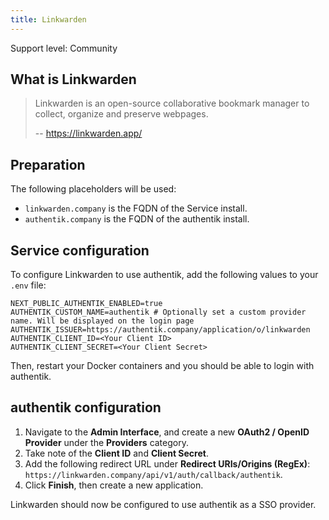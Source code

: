 ```yaml
---
title: Linkwarden
---
```


<span class="badge badge--secondary">Support level: Community</span>

## What is Linkwarden

> Linkwarden is an open-source collaborative bookmark manager to collect, organize and preserve webpages.
>
> -- https://linkwarden.app/

## Preparation

The following placeholders will be used:

-   `linkwarden.company` is the FQDN of the Service install.
-   `authentik.company` is the FQDN of the authentik install.

## Service configuration

To configure Linkwarden to use authentik, add the following values to your `.env` file:

```
NEXT_PUBLIC_AUTHENTIK_ENABLED=true
AUTHENTIK_CUSTOM_NAME=authentik # Optionally set a custom provider name. Will be displayed on the login page
AUTHENTIK_ISSUER=https://authentik.company/application/o/linkwarden
AUTHENTIK_CLIENT_ID=<Your Client ID>
AUTHENTIK_CLIENT_SECRET=<Your Client Secret>
```

Then, restart your Docker containers and you should be able to login with authentik.

## authentik configuration

1. Navigate to the **Admin Interface**, and create a new **OAuth2 / OpenID Provider** under the **Providers** category.
2. Take note of the **Client ID** and **Client Secret**.
3. Add the following redirect URL under **Redirect URIs/Origins (RegEx)**: `https://linkwarden.company/api/v1/auth/callback/authentik`.
4. Click **Finish**, then create a new application.

Linkwarden should now be configured to use authentik as a SSO provider.
